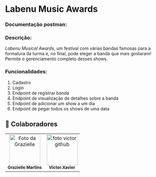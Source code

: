# Labenu Music Awards

### Documentação postman: 

### Descrição:

*Labenu Musical Awards*, um festival  com várias bandas famosas para a formatura da turma e, no final,  pode eleger a banda que mais gostaram! Permite o gerenciamento completo desses shows.

### Funcionalidades:

1. Cadastro 
2. Login
3. Endpoint de registrar banda
4. Endpoint de visualização de detalhes sobre a banda
5. Endpoint de adicionar um show a um dia
6. Endpoint de pegar todos os shows de uma data

## 🤝 Colaboradores

<table>
  <tr>
    <td align="center">
      <a href="https://github.com/graziellemcm">
        <img src="https://avatars.githubusercontent.com/u/62907120?v=4" width="100px;" alt="Foto da Grazielle"/><br>
        <sub>
          <b>Grazielle Martins</b>
        </sub>
      </a>
    </td>
    <td align="center">
      <a href="https://github.com/Vsux17">
        <img src="https://avatars.githubusercontent.com/u/94612208?v=4" width="100px;" alt="foto victor github"/><br>
        <sub>
          <b>Victor Xavier</b>
        </sub>
      </a>
    </td>
  </tr>
</table>
